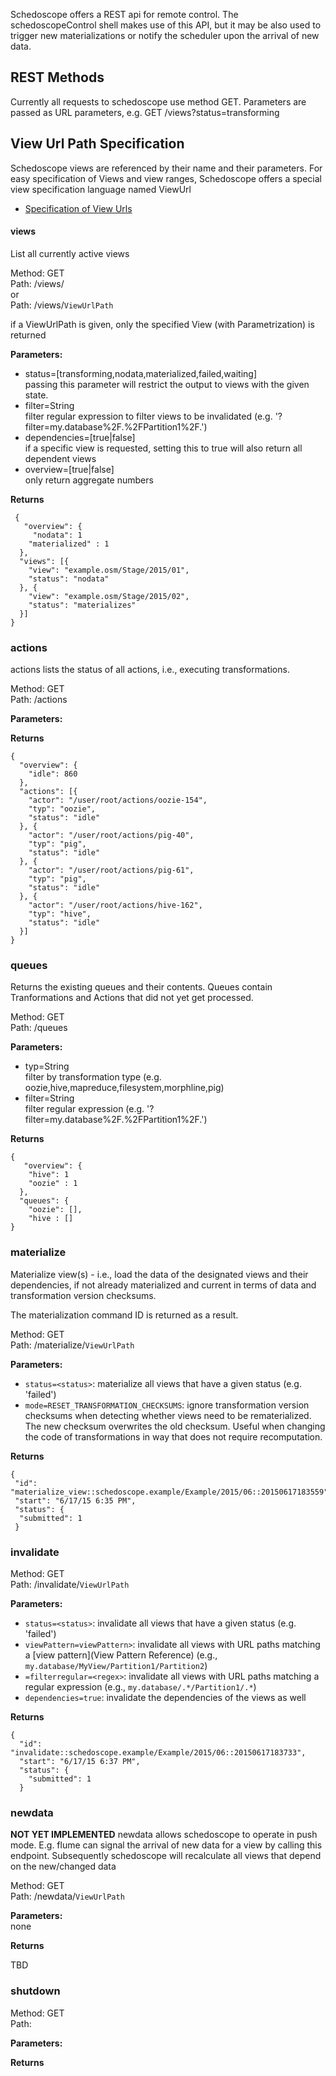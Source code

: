 Schedoscope offers a REST api for remote control. The schedoscopeControl shell makes use of this API, but it may be also used to trigger new materializations or notify the scheduler upon the arrival of new data.

## REST Methods
Currently all requests to schedoscope use method GET. Parameters are passed as URL parameters, e.g.
GET /views?status=transforming

## View Url Path Specification 
Schedoscope views are referenced by their name and their parameters. For easy specification of Views
and view ranges, Schedoscope offers a special view specification language named ViewUrl
* [Specification of View Urls](View-Pattern-Reference)

#### views
List all currently active views  

Method: GET  
Path: /views/  
or  
Path: /views/`ViewUrlPath`  

if a ViewUrlPath is given, only the specified View (with Parametrization) is returned

**Parameters:**  

- status=\[transforming,nodata,materialized,failed,waiting\]  
    passing this parameter will restrict the output to views with the given state.
- filter=String  
    filter regular expression to filter views to be invalidated (e.g. '?filter=my.database%2F.%2FPartition1%2F.')
- dependencies=[true|false]  
    if a specific view is requested, setting this to true will also return all dependent views
- overview=[true|false]  
    only return aggregate numbers  

**Returns**  

     {  
       "overview": {  
         "nodata": 1  
        "materialized" : 1  
      },  
      "views": [{  
        "view": "example.osm/Stage/2015/01",  
        "status": "nodata"  
      }, {  
        "view": "example.osm/Stage/2015/02",  
        "status": "materializes"  
      }]  
    }  




### actions 

actions lists the status of all actions, i.e., executing transformations.


Method: GET  
Path:  /actions


**Parameters:**  

**Returns**  

    {
	  "overview": {
	    "idle": 860
	  },
	  "actions": [{
	    "actor": "/user/root/actions/oozie-154",
	    "typ": "oozie",
	    "status": "idle"
	  }, {
	    "actor": "/user/root/actions/pig-40",
	    "typ": "pig",
	    "status": "idle"
	  }, {
	    "actor": "/user/root/actions/pig-61",
	    "typ": "pig",
	    "status": "idle"
	  }, {
	    "actor": "/user/root/actions/hive-162",
	    "typ": "hive",
	    "status": "idle"
	  }]
	}

### queues 
Returns the existing queues and their contents. Queues contain Tranformations and Actions
that did not yet get processed.

Method: GET  
Path: /queues

**Parameters:**  
- typ=String  
    filter by transformation type (e.g. oozie,hive,mapreduce,filesystem,morphline,pig)
- filter=String  
    filter regular expression (e.g. '?filter=my.database%2F.%2FPartition1%2F.')


**Returns**  


	{  
       "overview": {  
        "hive": 1  
        "oozie" : 1  
      },  
      "queues": {  
        "oozie": [],
        "hive : [] 
    }  

### materialize 
Materialize view(s) - i.e., load the data of the designated views and their dependencies, if not already materialized and current in terms of data and transformation version checksums.

The materialization command ID is returned as a result.

Method: GET  
Path: /materialize/`ViewUrlPath`  


**Parameters:**  

- `status=<status>`: materialize all views that have a given status (e.g. 'failed')
- `mode=RESET_TRANSFORMATION_CHECKSUMS`: ignore transformation version checksums when detecting whether views need to be rematerialized. The new checksum overwrites the old checksum. Useful when changing the code of transformations in way that does not require recomputation.


**Returns**  

	{
 	 "id": "materialize_view::schedoscope.example/Example/2015/06::20150617183559",
 	 "start": "6/17/15 6:35 PM",
 	 "status": {
  	  "submitted": 1
 	 }
	
### invalidate
Method: GET  
Path: /invalidate/`ViewUrlPath`  


**Parameters:**  
- `status=<status>`: invalidate all views that have a given status (e.g. 'failed')
- `viewPattern=viewPattern>`: invalidate all views with URL paths matching a [view pattern](View Pattern Reference)  (e.g., `my.database/MyView/Partition1/Partition2`)
- `=filterregular=<regex>`: invalidate all views with URL paths matching a regular expression (e.g., `my.database/.*/Partition1/.*`)
- `dependencies=true`: invalidate the dependencies of the views as well

**Returns**  

	{
	  "id": "invalidate::schedoscope.example/Example/2015/06::20150617183733",
	  "start": "6/17/15 6:37 PM",
	  "status": {
	    "submitted": 1
	  }




### newdata 
**NOT YET IMPLEMENTED**
newdata allows schedoscope to operate in push mode. E.g. flume can signal the arrival of new data for a view by calling this endpoint. Subsequently schedoscope will recalculate all views that depend on the new/changed data

Method: GET  
Path: /newdata/`ViewUrlPath`


**Parameters:**  
none

**Returns**  

TBD

### shutdown 
Method: GET  
Path: 

**Parameters:**  

**Returns**  
